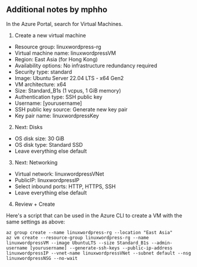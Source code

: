 ## Additional notes by mphho

In the Azure Portal, search for Virtual Machines.

1. Create a new virtual machine
- Resource group: linuxwordpress-rg
- Virtual machine name: linuxwordpressVM
- Region: East Asia (for Hong Kong)
- Availability options: No infrastructure redundancy required
- Security type: standard
- Image: Ubuntu Server 22.04 LTS - x64 Gen2
- VM architecture: x64
- Size: Standard_B1s (1 vcpus, 1 GiB memory)
- Authentication type: SSH public key
- Username: [yourusername]
- SSH public key source: Generate new key pair
- Key pair name: linuxwordpressKey

2. Next: Disks
- OS disk size: 30 GiB
- OS disk type: Standard SSD
- Leave everything else default

3. Next: Networking
- Virtual network: linuxwordpressVNet
- PublicIP: linuxwordpressIP
- Select inbound ports: HTTP, HTTPS, SSH
- Leave everything else default

4. Review + Create

Here's a script that can be used in the Azure CLI to create a VM with the same settings as above:
```
az group create --name linuxwordpress-rg --location "East Asia"
az vm create --resource-group linuxwordpress-rg --name linuxwordpressVM --image UbuntuLTS --size Standard_B1s --admin-username [yourusername] --generate-ssh-keys --public-ip-address linuxwordpressIP --vnet-name linuxwordpressVNet --subnet default --nsg linuxwordpressNSG --no-wait
```